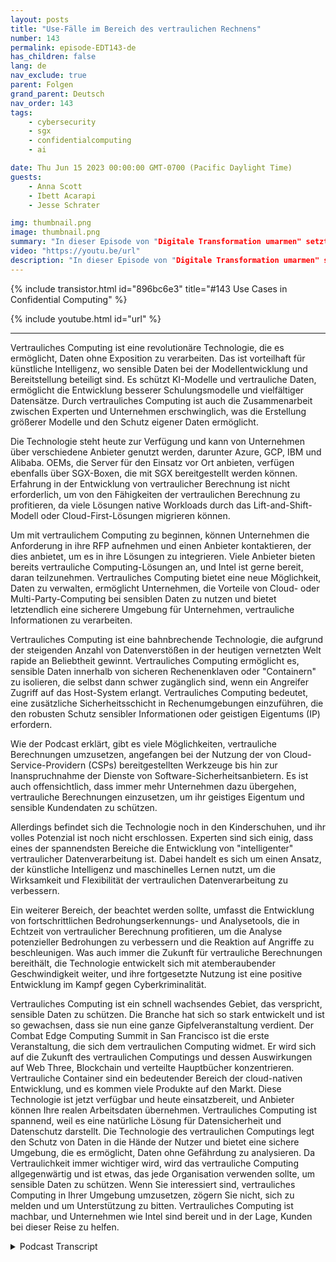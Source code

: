 ```yaml
---
layout: posts
title: "Use-Fälle im Bereich des vertraulichen Rechnens"
number: 143
permalink: episode-EDT143-de
has_children: false
lang: de
nav_exclude: true
parent: Folgen
grand_parent: Deutsch
nav_order: 143
tags:
    - cybersecurity
    - sgx
    - confidentialcomputing
    - ai

date: Thu Jun 15 2023 00:00:00 GMT-0700 (Pacific Daylight Time)
guests:
    - Anna Scott
    - Ibett Acarapi
    - Jesse Schrater

img: thumbnail.png
image: thumbnail.png
summary: "In dieser Episode von "Digitale Transformation umarmen" setzt Dr. Anna Scott ihr Gespräch mit Ibett Acarapi und Jesse Schrater über Vertraulichkeitsberechnung und deren Verwendung in KI und Softwareentwicklung fort."
video: "https://youtu.be/url"
description: "In dieser Episode von "Digitale Transformation umarmen" setzt Dr. Anna Scott ihr Gespräch mit Ibett Acarapi und Jesse Schrater über Vertraulichkeitsberechnung und deren Verwendung in KI und Softwareentwicklung fort."
---
```


<div>
{% include transistor.html id="896bc6e3" title="#143 Use Cases in Confidential Computing" %}

{% include youtube.html id="url" %}
</div>

---

Vertrauliches Computing ist eine revolutionäre Technologie, die es ermöglicht, Daten ohne Exposition zu verarbeiten. Das ist vorteilhaft für künstliche Intelligenz, wo sensible Daten bei der Modellentwicklung und Bereitstellung beteiligt sind. Es schützt KI-Modelle und vertrauliche Daten, ermöglicht die Entwicklung besserer Schulungsmodelle und vielfältiger Datensätze. Durch vertrauliches Computing ist auch die Zusammenarbeit zwischen Experten und Unternehmen erschwinglich, was die Erstellung größerer Modelle und den Schutz eigener Daten ermöglicht.

Die Technologie steht heute zur Verfügung und kann von Unternehmen über verschiedene Anbieter genutzt werden, darunter Azure, GCP, IBM und Alibaba. OEMs, die Server für den Einsatz vor Ort anbieten, verfügen ebenfalls über SGX-Boxen, die mit SGX bereitgestellt werden können. Erfahrung in der Entwicklung von vertraulicher Berechnung ist nicht erforderlich, um von den Fähigkeiten der vertraulichen Berechnung zu profitieren, da viele Lösungen native Workloads durch das Lift-and-Shift-Modell oder Cloud-First-Lösungen migrieren können.

Um mit vertraulichem Computing zu beginnen, können Unternehmen die Anforderung in ihre RFP aufnehmen und einen Anbieter kontaktieren, der dies anbietet, um es in ihre Lösungen zu integrieren. Viele Anbieter bieten bereits vertrauliche Computing-Lösungen an, und Intel ist gerne bereit, daran teilzunehmen. Vertrauliches Computing bietet eine neue Möglichkeit, Daten zu verwalten, ermöglicht Unternehmen, die Vorteile von Cloud- oder Multi-Party-Computing bei sensiblen Daten zu nutzen und bietet letztendlich eine sicherere Umgebung für Unternehmen, vertrauliche Informationen zu verarbeiten.

Vertrauliches Computing ist eine bahnbrechende Technologie, die aufgrund der steigenden Anzahl von Datenverstößen in der heutigen vernetzten Welt rapide an Beliebtheit gewinnt. Vertrauliches Computing ermöglicht es, sensible Daten innerhalb von sicheren Rechenenklaven oder "Containern" zu isolieren, die selbst dann schwer zugänglich sind, wenn ein Angreifer Zugriff auf das Host-System erlangt. Vertrauliches Computing bedeutet, eine zusätzliche Sicherheitsschicht in Rechenumgebungen einzuführen, die den robusten Schutz sensibler Informationen oder geistigen Eigentums (IP) erfordern.

Wie der Podcast erklärt, gibt es viele Möglichkeiten, vertrauliche Berechnungen umzusetzen, angefangen bei der Nutzung der von Cloud-Service-Providern (CSPs) bereitgestellten Werkzeuge bis hin zur Inanspruchnahme der Dienste von Software-Sicherheitsanbietern. Es ist auch offensichtlich, dass immer mehr Unternehmen dazu übergehen, vertrauliche Berechnungen einzusetzen, um ihr geistiges Eigentum und sensible Kundendaten zu schützen.

Allerdings befindet sich die Technologie noch in den Kinderschuhen, und ihr volles Potenzial ist noch nicht erschlossen. Experten sind sich einig, dass eines der spannendsten Bereiche die Entwicklung von "intelligenter" vertraulicher Datenverarbeitung ist. Dabei handelt es sich um einen Ansatz, der künstliche Intelligenz und maschinelles Lernen nutzt, um die Wirksamkeit und Flexibilität der vertraulichen Datenverarbeitung zu verbessern.

Ein weiterer Bereich, der beachtet werden sollte, umfasst die Entwicklung von fortschrittlichen Bedrohungserkennungs- und Analysetools, die in Echtzeit von vertraulicher Berechnung profitieren, um die Analyse potenzieller Bedrohungen zu verbessern und die Reaktion auf Angriffe zu beschleunigen. Was auch immer die Zukunft für vertrauliche Berechnungen bereithält, die Technologie entwickelt sich mit atemberaubender Geschwindigkeit weiter, und ihre fortgesetzte Nutzung ist eine positive Entwicklung im Kampf gegen Cyberkriminalität.

Vertrauliches Computing ist ein schnell wachsendes Gebiet, das verspricht, sensible Daten zu schützen. Die Branche hat sich so stark entwickelt und ist so gewachsen, dass sie nun eine ganze Gipfelveranstaltung verdient. Der Combat Edge Computing Summit in San Francisco ist die erste Veranstaltung, die sich dem vertraulichen Computing widmet. Er wird sich auf die Zukunft des vertraulichen Computings und dessen Auswirkungen auf Web Three, Blockchain und verteilte Hauptbücher konzentrieren. Vertrauliche Container sind ein bedeutender Bereich der cloud-nativen Entwicklung, und es kommen viele Produkte auf den Markt. Diese Technologie ist jetzt verfügbar und heute einsatzbereit, und Anbieter können Ihre realen Arbeitsdaten übernehmen. Vertrauliches Computing ist spannend, weil es eine natürliche Lösung für Datensicherheit und Datenschutz darstellt. Die Technologie des vertraulichen Computings legt den Schutz von Daten in die Hände der Nutzer und bietet eine sichere Umgebung, die es ermöglicht, Daten ohne Gefährdung zu analysieren. Da Vertraulichkeit immer wichtiger wird, wird das vertrauliche Computing allgegenwärtig und ist etwas, das jede Organisation verwenden sollte, um sensible Daten zu schützen. Wenn Sie interessiert sind, vertrauliches Computing in Ihrer Umgebung umzusetzen, zögern Sie nicht, sich zu melden und um Unterstützung zu bitten. Vertrauliches Computing ist machbar, und Unternehmen wie Intel sind bereit und in der Lage, Kunden bei dieser Reise zu helfen.



<details>
<summary> Podcast Transcript </summary>

<p></p>

</details>
